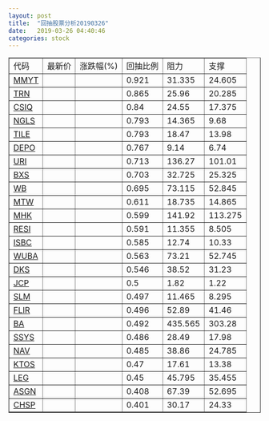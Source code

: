 ```yaml
---
layout: post
title:  "回抽股票分析20190326"
date:   2019-03-26 04:40:46
categories: stock
---
```

<script type="text/javascript">
var stockList = []
stockList.push('gb_mmyt');
stockList.push('gb_trn');
stockList.push('gb_csiq');
stockList.push('gb_ngls');
stockList.push('gb_tile');
stockList.push('gb_depo');
stockList.push('gb_uri');
stockList.push('gb_bxs');
stockList.push('gb_wb');
stockList.push('gb_mtw');
stockList.push('gb_mhk');
stockList.push('gb_resi');
stockList.push('gb_isbc');
stockList.push('gb_wuba');
stockList.push('gb_dks');
stockList.push('gb_jcp');
stockList.push('gb_slm');
stockList.push('gb_flir');
stockList.push('gb_ba');
stockList.push('gb_ssys');
stockList.push('gb_nav');
stockList.push('gb_ktos');
stockList.push('gb_leg');
stockList.push('gb_asgn');
stockList.push('gb_chsp');
</script>
<table border="1">
 <tr>
 <td>代码</td>
 <td>最新价</td>
 <td>涨跌幅(%)</td>
 <td>回抽比例</td>
 <td>阻力</td>
 <td>支撑</td>
</tr>
  <tr id="mmyt">
  <td><a href="http://stock.finance.sina.com.cn/usstock/quotes/MMYT.html" target="_blank">MMYT</a></td><td></td><td></td><td>0.921</td><td>31.335</td><td>24.605</td></tr>
  <tr id="trn">
  <td><a href="http://stock.finance.sina.com.cn/usstock/quotes/TRN.html" target="_blank">TRN</a></td><td></td><td></td><td>0.865</td><td>25.96</td><td>20.285</td></tr>
  <tr id="csiq">
  <td><a href="http://stock.finance.sina.com.cn/usstock/quotes/CSIQ.html" target="_blank">CSIQ</a></td><td></td><td></td><td>0.84</td><td>24.55</td><td>17.375</td></tr>
  <tr id="ngls">
  <td><a href="http://stock.finance.sina.com.cn/usstock/quotes/NGLS.html" target="_blank">NGLS</a></td><td></td><td></td><td>0.793</td><td>14.365</td><td>9.68</td></tr>
  <tr id="tile">
  <td><a href="http://stock.finance.sina.com.cn/usstock/quotes/TILE.html" target="_blank">TILE</a></td><td></td><td></td><td>0.793</td><td>18.47</td><td>13.98</td></tr>
  <tr id="depo">
  <td><a href="http://stock.finance.sina.com.cn/usstock/quotes/DEPO.html" target="_blank">DEPO</a></td><td></td><td></td><td>0.767</td><td>9.14</td><td>6.74</td></tr>
  <tr id="uri">
  <td><a href="http://stock.finance.sina.com.cn/usstock/quotes/URI.html" target="_blank">URI</a></td><td></td><td></td><td>0.713</td><td>136.27</td><td>101.01</td></tr>
  <tr id="bxs">
  <td><a href="http://stock.finance.sina.com.cn/usstock/quotes/BXS.html" target="_blank">BXS</a></td><td></td><td></td><td>0.703</td><td>32.725</td><td>25.325</td></tr>
  <tr id="wb">
  <td><a href="http://stock.finance.sina.com.cn/usstock/quotes/WB.html" target="_blank">WB</a></td><td></td><td></td><td>0.695</td><td>73.115</td><td>52.845</td></tr>
  <tr id="mtw">
  <td><a href="http://stock.finance.sina.com.cn/usstock/quotes/MTW.html" target="_blank">MTW</a></td><td></td><td></td><td>0.611</td><td>18.735</td><td>14.865</td></tr>
  <tr id="mhk">
  <td><a href="http://stock.finance.sina.com.cn/usstock/quotes/MHK.html" target="_blank">MHK</a></td><td></td><td></td><td>0.599</td><td>141.92</td><td>113.275</td></tr>
  <tr id="resi">
  <td><a href="http://stock.finance.sina.com.cn/usstock/quotes/RESI.html" target="_blank">RESI</a></td><td></td><td></td><td>0.591</td><td>11.355</td><td>8.505</td></tr>
  <tr id="isbc">
  <td><a href="http://stock.finance.sina.com.cn/usstock/quotes/ISBC.html" target="_blank">ISBC</a></td><td></td><td></td><td>0.585</td><td>12.74</td><td>10.33</td></tr>
  <tr id="wuba">
  <td><a href="http://stock.finance.sina.com.cn/usstock/quotes/WUBA.html" target="_blank">WUBA</a></td><td></td><td></td><td>0.563</td><td>73.21</td><td>52.745</td></tr>
  <tr id="dks">
  <td><a href="http://stock.finance.sina.com.cn/usstock/quotes/DKS.html" target="_blank">DKS</a></td><td></td><td></td><td>0.546</td><td>38.52</td><td>31.23</td></tr>
  <tr id="jcp">
  <td><a href="http://stock.finance.sina.com.cn/usstock/quotes/JCP.html" target="_blank">JCP</a></td><td></td><td></td><td>0.5</td><td>1.82</td><td>1.22</td></tr>
  <tr id="slm">
  <td><a href="http://stock.finance.sina.com.cn/usstock/quotes/SLM.html" target="_blank">SLM</a></td><td></td><td></td><td>0.497</td><td>11.465</td><td>8.295</td></tr>
  <tr id="flir">
  <td><a href="http://stock.finance.sina.com.cn/usstock/quotes/FLIR.html" target="_blank">FLIR</a></td><td></td><td></td><td>0.496</td><td>52.89</td><td>41.46</td></tr>
  <tr id="ba">
  <td><a href="http://stock.finance.sina.com.cn/usstock/quotes/BA.html" target="_blank">BA</a></td><td></td><td></td><td>0.492</td><td>435.565</td><td>303.28</td></tr>
  <tr id="ssys">
  <td><a href="http://stock.finance.sina.com.cn/usstock/quotes/SSYS.html" target="_blank">SSYS</a></td><td></td><td></td><td>0.486</td><td>28.49</td><td>17.98</td></tr>
  <tr id="nav">
  <td><a href="http://stock.finance.sina.com.cn/usstock/quotes/NAV.html" target="_blank">NAV</a></td><td></td><td></td><td>0.485</td><td>38.86</td><td>24.785</td></tr>
  <tr id="ktos">
  <td><a href="http://stock.finance.sina.com.cn/usstock/quotes/KTOS.html" target="_blank">KTOS</a></td><td></td><td></td><td>0.47</td><td>17.61</td><td>13.38</td></tr>
  <tr id="leg">
  <td><a href="http://stock.finance.sina.com.cn/usstock/quotes/LEG.html" target="_blank">LEG</a></td><td></td><td></td><td>0.45</td><td>45.795</td><td>35.455</td></tr>
  <tr id="asgn">
  <td><a href="http://stock.finance.sina.com.cn/usstock/quotes/ASGN.html" target="_blank">ASGN</a></td><td></td><td></td><td>0.408</td><td>67.39</td><td>52.695</td></tr>
  <tr id="chsp">
  <td><a href="http://stock.finance.sina.com.cn/usstock/quotes/CHSP.html" target="_blank">CHSP</a></td><td></td><td></td><td>0.401</td><td>30.17</td><td>24.33</td></tr>
</table>
